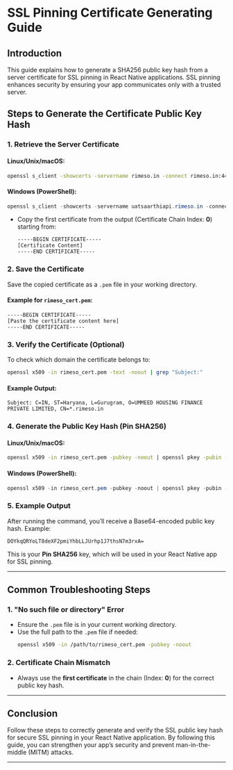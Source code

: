 # SSL Pinning Certificate Generating Guide

## **Introduction**
This guide explains how to generate a SHA256 public key hash from a server certificate for SSL pinning in React Native applications. SSL pinning enhances security by ensuring your app communicates only with a trusted server.

## **Steps to Generate the Certificate Public Key Hash**

### 1. **Retrieve the Server Certificate**

#### **Linux/Unix/macOS:**
```bash
openssl s_client -showcerts -servername rimeso.in -connect rimeso.in:443 < /dev/null
```

#### **Windows (PowerShell):**
```powershell
openssl s_client -showcerts -servername uatsaarthiapi.rimeso.in -connect uatsaarthiapi.rimeso.in:443
```

- Copy the first certificate from the output (Certificate Chain Index: **0**) starting from:
  ```
  -----BEGIN CERTIFICATE-----
  [Certificate Content]
  -----END CERTIFICATE-----
  ```

### 2. **Save the Certificate**
Save the copied certificate as a `.pem` file in your working directory.

#### Example for `rimeso_cert.pem`:
```plaintext
-----BEGIN CERTIFICATE-----
[Paste the certificate content here]
-----END CERTIFICATE-----
```

### 3. **Verify the Certificate (Optional)**
To check which domain the certificate belongs to:
```bash
openssl x509 -in rimeso_cert.pem -text -noout | grep "Subject:"
```

#### Example Output:
```
Subject: C=IN, ST=Haryana, L=Gurugram, O=UMMEED HOUSING FINANCE PRIVATE LIMITED, CN=*.rimeso.in
```

### 4. **Generate the Public Key Hash (Pin SHA256)**

#### **Linux/Unix/macOS:**
```bash
openssl x509 -in rimeso_cert.pem -pubkey -noout | openssl pkey -pubin -outform DER | openssl dgst -sha256 -binary | openssl enc -base64
```

#### **Windows (PowerShell):**
```powershell
openssl x509 -in rimeso_cert.pem -pubkey -noout | openssl pkey -pubin -outform DER | openssl dgst -sha256 -binary | openssl enc -base64
```

### 5. **Example Output**
After running the command, you’ll receive a Base64-encoded public key hash. Example:
```
DOYkqQRYoLT8deXF2pmiYhbLLJUrhp1J7thsN7m3rxA=
```

This is your **Pin SHA256** key, which will be used in your React Native app for SSL pinning.

---

## **Common Troubleshooting Steps**

### 1. **"No such file or directory" Error**
- Ensure the `.pem` file is in your current working directory.
- Use the full path to the `.pem` file if needed:
  ```bash
  openssl x509 -in /path/to/rimeso_cert.pem -pubkey -noout
  ```

### 2. **Certificate Chain Mismatch**
- Always use the **first certificate** in the chain (Index: **0**) for the correct public key hash.

---

## **Conclusion**
Follow these steps to correctly generate and verify the SSL public key hash for secure SSL pinning in your React Native application. By following this guide, you can strengthen your app’s security and prevent man-in-the-middle (MITM) attacks.

---
